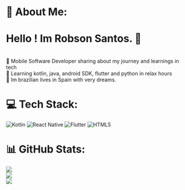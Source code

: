 # 💫 About Me:

<h1>Hello ! Im Robson Santos. 👋</h1><br>🔭 Mobile Software Developer sharing about my journey and learnings in tech<br>🌱 Learning kotlin, java, android SDK, flutter and python in relax hours<br>💬 Im brazilian lives in Spain with very dreams.<br>


# 💻 Tech Stack:
![Kotlin](https://img.shields.io/badge/kotlin-%237F52FF.svg?style=for-the-badge&logo=kotlin&logoColor=white) ![React Native](https://img.shields.io/badge/react_native-%2320232a.svg?style=for-the-badge&logo=react&logoColor=%2361DAFB) ![Flutter](https://img.shields.io/badge/Flutter-%2302569B.svg?style=for-the-badge&logo=Flutter&logoColor=white) ![HTML5](https://img.shields.io/badge/html5-%23E34F26.svg?style=for-the-badge&logo=html5&logoColor=white)
# 📊 GitHub Stats:
![](https://github-readme-stats.vercel.app/api?username=robsonjso&theme=solarized-dark&hide_border=true&include_all_commits=true&count_private=false)<br/>
![](https://github-readme-streak-stats.herokuapp.com/?user=robsonjso&theme=solarized-dark&hide_border=true)<br/>
![](https://github-readme-stats.vercel.app/api/top-langs/?username=robsonjso&theme=solarized-dark&hide_border=true&include_all_commits=true&count_private=false&layout=compact)

<!-- Proudly created with GPRM ( https://gprm.itsvg.in ) -->
